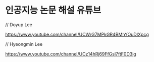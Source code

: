 # 인공지능 논문 해설 유튜브

// Doyup Lee

https://www.youtube.com/channel/UCWrG7MPkGR4BMhYOuDIXpcg

// Hyeongmin Lee

https://www.youtube.com/channel/UCz14hRj69FfGsl7ftF0D3ig
